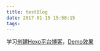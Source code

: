 ```yaml
---
title: testBlog
date: 2017-01-15 15:58:15
tags:
---
```

学习[创建Hexo平台博客](http://blog.csdn.net/qq_15128547/article/details/54563453)，[Demo效果](https://ionetwogo.github.io/)